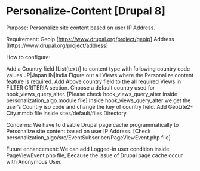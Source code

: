 # Personalize-Content [Drupal 8]

Purpose: Personalize site content based on user IP Address.

Requirement: 
Geoip [https://www.drupal.org/project/geoip]
Address [https://www.drupal.org/project/address]

How to configure:

Add a Country field [List(text)] to content type with following country code values
JP|Japan
IN|India
Figure out all Views where the Personalize content feature is required.
Add Above country field to the all required Views in FILTER CRITERIA section.
Choose a default country used for hook_views_query_alter. [Please check hook_views_query_alter inside personalization_algo.module file]
Inside hook_views_query_alter we get the user’s Country iso code and change the key of country field.
Add GeoLite2-City.mmdb file inside sites/default/files Directory. 

Concerns: We have to disable Drupal page cache programmatically to Personalize site content based on user IP Address.
[Check personalization_algo/src/EventSubscriber/PageViewEvent.php file]

Future enhancement: We can add Logged-in user condition inside PageViewEvent.php file, Because the issue of Drupal page cache occur with Anonymous User. 
